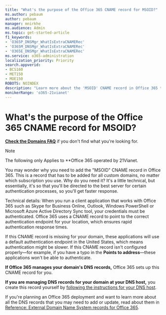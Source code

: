 ```yaml
---
title: "What's the purpose of the Office 365 CNAME record for MSOID?"
ms.author: pebaum
author: pebaum
manager: mnirkhe
ms.audience: Admin
ms.topic: get-started-article
f1_keywords:
- 'O365P_DNSMgr_WhatIsExtraCNAMERec'
- 'O365M_DNSMgr_WhatIsExtraCNAMERec'
- 'O365E_DNSMgr_WhatIsExtraCNAMERec'
ms.service: o365-administration
localization_priority: Priority
search.appverid:
- BCS160
- MET150
- MOE150
ROBOTS: NOINDEX
description: "Learn more about the 'MSOID' CNAME record in Office 365 that directs you to the best server for authentication processes, so you'll getter a faster response."
monikerRange: 'o365-21vianet'
---
```


# What's the purpose of the Office 365 CNAME record for MSOID?

 **[Check the Domains FAQ](../setup/domains-faq.md)** if you don't find what you're looking for. 
> [!NOTE]
> The following only Applies to **Office 365 operated by 21Vianet.
  
You may wonder why you need to add the "MSOID" CNAME record in Office 365. This is a record that has to be added for all custom domains, no matter which subscription you use. Why do you need it? It's a little technical, but essentially, it's so that you'll be directed to the best server for certain authentication processes, so you'll get faster response.
  
Technical details: When you run a client application that works with Office 365 such as Skype for Business Online, Outlook, Windows PowerShell or Microsoft Azure Active Directory Sync tool, your credentials must be authenticated. Office 365 uses a CNAME record to point to the correct authentication endpoint for your location, which ensures rapid authentication response times.
  
If this CNAME record is missing for your domain, these applications will use a default authentication endpoint in the United States, which means authentication might be slower. If this CNAME record isn't configured properly—for example, if you have a typo in the **Points to address**—these applications won't be able to authenticate.
  
 **If Office 365 manages your domain's DNS records,** Office 365 sets up this CNAME record for you. 
  
 **If you are managing DNS records for your domain at your DNS host,** you create this record yourself by [following the instructions for your DNS host](https://support.office.com/article/b0f3fdca-8a80-4e8e-9ef3-61e8a2a9ab23.aspx).
  
If you're planning an Office 365 deployment and want to learn more about all the DNS records that you may need to add or update, read about them in [Reference: External Domain Name System records for Office 365](https://go.microsoft.com/fwlink/?LinkId=579013).
  

